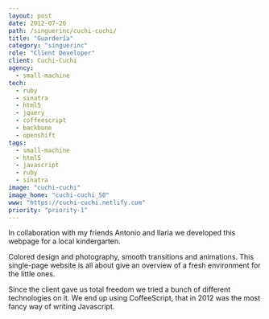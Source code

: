 ```yaml
---
layout: post
date: 2012-07-20
path: /singuerinc/cuchi-cuchi/
title: "Guardería"
category: "singuerinc"
role: "Client Developer"
client: Cuchi-Cuchi
agency:
  - small-machine
tech:
  - ruby
  - sinatra
  - html5
  - jquery
  - coffeescript
  - backbone
  - openshift
tags:
  - small-machine
  - html5
  - javascript
  - ruby
  - sinatra
image: "cuchi-cuchi"
image_home: "cuchi-cuchi_50"
www: "https://cuchi-cuchi.netlify.com"
priority: "priority-1"
---
```


In collaboration with my friends Antonio and Ilaria we developed this webpage for a local kindergarten.

Colored design and photography, smooth transitions and animations. This single-page website is all about give an overview of a fresh environment for the little ones.

Since the client gave us total freedom we tried a bunch of different technologies on it.
We end up using CoffeeScript, that in 2012 was the most fancy way of writing Javascript.
